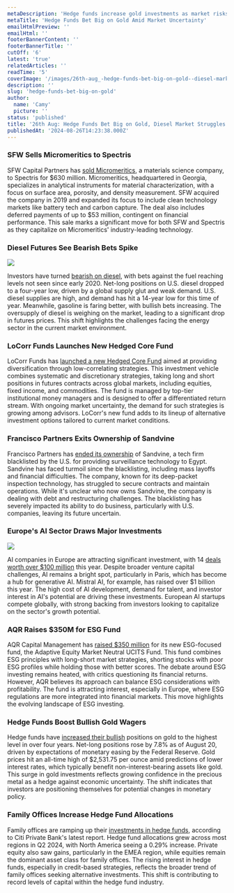 ```yaml
---
metaDescription: 'Hedge funds increase gold investments as market risks rise. Discover what’s driving this shift in strategy.'
metaTitle: 'Hedge Funds Bet Big on Gold Amid Market Uncertainty'
emailHtmlPreview: ''
emailHtml: ''
footerBannerContent: ''
footerBannerTitle: ''
cutOff: '6'
latest: 'true'
relatedArticles: ''
readTime: '5'
coverImage: '/images/26th-aug_-hedge-funds-bet-big-on-gold--diesel-market-struggles-b-U3Nj.webp'
description: ''
slug: 'hedge-funds-bet-big-on-gold'
author:
  name: 'Camy'
  picture: ''
status: 'published'
title: '26th Aug: Hedge Funds Bet Big on Gold, Diesel Market Struggles'
publishedAt: '2024-08-26T14:23:38.000Z'
---
```


### SFW Sells Micromeritics to Spectris

SFW Capital Partners has [sold Micromeritics](https://www.privateequitywire.co.uk/sfw-capital-partners-sells-micromeritics-to-spectris-for-630m/), a materials science company, to Spectris for $630 million. Micromeritics, headquartered in Georgia, specializes in analytical instruments for material characterization, with a focus on surface area, porosity, and density measurement. SFW acquired the company in 2019 and expanded its focus to include clean technology markets like battery tech and carbon capture. The deal also includes deferred payments of up to $53 million, contingent on financial performance. This sale marks a significant move for both SFW and Spectris as they capitalize on Micromeritics' industry-leading technology.

### Diesel Futures See Bearish Bets Spike

![](/images/26th-aug_-hedge-funds-bet-big-on-gold--diesel-market-struggles-a-g5OD.webp)

Investors have turned [bearish on diesel](https://www.bnnbloomberg.ca/investing/2024/08/23/hedge-funds-dump-diesel-as-supply-glut-tanks-futures-market/), with bets against the fuel reaching levels not seen since early 2020. Net-long positions on U.S. diesel dropped to a four-year low, driven by a global supply glut and weak demand. U.S. diesel supplies are high, and demand has hit a 14-year low for this time of year. Meanwhile, gasoline is faring better, with bullish bets increasing. The oversupply of diesel is weighing on the market, leading to a significant drop in futures prices. This shift highlights the challenges facing the energy sector in the current market environment.

### LoCorr Funds Launches New Hedged Core Fund

LoCorr Funds has [launched a new Hedged Core Fund](https://www.hedgeweek.com/locorr-funds-launches-hedged-core-40-act-fund/) aimed at providing diversification through low-correlating strategies. This investment vehicle combines systematic and discretionary strategies, taking long and short positions in futures contracts across global markets, including equities, fixed income, and commodities. The fund is managed by top-tier institutional money managers and is designed to offer a differentiated return stream. With ongoing market uncertainty, the demand for such strategies is growing among advisors. LoCorr's new fund adds to its lineup of alternative investment options tailored to current market conditions.

### Francisco Partners Exits Ownership of Sandvine

Francisco Partners has [ended its ownership](https://www.bnnbloomberg.ca/business/company-news/2024/08/23/francisco-partners-ends-ownership-of-crisis-plagued-sandvine/#:~:text=\(Bloomberg\)%20%2D%2D%20US%20private%20equity,mass%20surveillance%20and%20censorship%20technology.) of Sandvine, a tech firm blacklisted by the U.S. for providing surveillance technology to Egypt. Sandvine has faced turmoil since the blacklisting, including mass layoffs and financial difficulties. The company, known for its deep-packet inspection technology, has struggled to secure contracts and maintain operations. While it's unclear who now owns Sandvine, the company is dealing with debt and restructuring challenges. The blacklisting has severely impacted its ability to do business, particularly with U.S. companies, leaving its future uncertain.

### Europe's AI Sector Draws Major Investments

![](/images/26th-aug_-hedge-funds-bet-big-on-gold--diesel-market-struggles-b-c4NT.webp)

AI companies in Europe are attracting significant investment, with 14 [deals worth over $100 million](https://techcrunch.com/2024/08/24/the-top-ai-deals-in-europe-this-year/) this year. Despite broader venture capital challenges, AI remains a bright spot, particularly in Paris, which has become a hub for generative AI. Mistral AI, for example, has raised over $1 billion this year. The high cost of AI development, demand for talent, and investor interest in AI's potential are driving these investments. European AI startups compete globally, with strong backing from investors looking to capitalize on the sector's growth potential.

### AQR Raises $350M for ESG Fund

AQR Capital Management has [raised $350 million](https://www.hedgeweek.com/aqr-secures-350m-for-long-short-esg-fund/) for its new ESG-focused fund, the Adaptive Equity Market Neutral UCITS Fund. This fund combines ESG principles with long-short market strategies, shorting stocks with poor ESG profiles while holding those with better scores. The debate around ESG investing remains heated, with critics questioning its financial returns. However, AQR believes its approach can balance ESG considerations with profitability. The fund is attracting interest, especially in Europe, where ESG regulations are more integrated into financial markets. This move highlights the evolving landscape of ESG investing.

### Hedge Funds Boost Bullish Gold Wagers

Hedge funds have [increased their bullish](https://www.bnnbloomberg.ca/investing/2024/08/23/hedge-funds-boost-bullish-wagers-on-gold-to-four-year-high/) positions on gold to the highest level in over four years. Net-long positions rose by 7.8% as of August 20, driven by expectations of monetary easing by the Federal Reserve. Gold prices hit an all-time high of $2,531.75 per ounce amid predictions of lower interest rates, which typically benefit non-interest-bearing assets like gold. This surge in gold investments reflects growing confidence in the precious metal as a hedge against economic uncertainty. The shift indicates that investors are positioning themselves for potential changes in monetary policy.

### Family Offices Increase Hedge Fund Allocations

Family offices are ramping up their [investments in hedge funds](https://www.hedgeweek.com/family-offices-up-hedge-fund-investments/#:~:text=Family%20offices%20are%20ramping%20up,within%20the%20hedge%20fund%20industry.), according to Citi Private Bank's latest report. Hedge fund allocations grew across most regions in Q2 2024, with North America seeing a 0.29% increase. Private equity also saw gains, particularly in the EMEA region, while equities remain the dominant asset class for family offices. The rising interest in hedge funds, especially in credit-based strategies, reflects the broader trend of family offices seeking alternative investments. This shift is contributing to record levels of capital within the hedge fund industry.